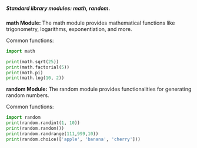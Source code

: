 ##### Standard library modules: math, random.

**math Module:**
The math module provides mathematical functions like trigonometry, logarithms, exponentiation, and more.

Common functions:

```python
import math

print(math.sqrt(25))   
print(math.factorial(5)) 
print(math.pi)
print(math.log(10, 2))
```

**random Module:**
The random module provides functionalities for generating random numbers.

Common functions:

```python
import random
print(random.randint(1, 10))
print(random.random())
print(random.randrange(111,999,10))
print(random.choice(['apple', 'banana', 'cherry'])) 
```